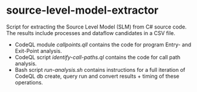 # source-level-model-extractor

Script for extracting the Source Level Model (SLM) from C# source code. The results include processes and dataflow candidates in a CSV file.

- CodeQL module *callpoints.qll* contains the code for program Entry- and Exit-Point analysis.
- CodeQL script *identify-call-paths.ql* contains the code for call path analysis.
- Bash script *run-analysis.sh* contains instructions for a full iteration of CodeQL db create, query run and convert results + timing of these operations.
